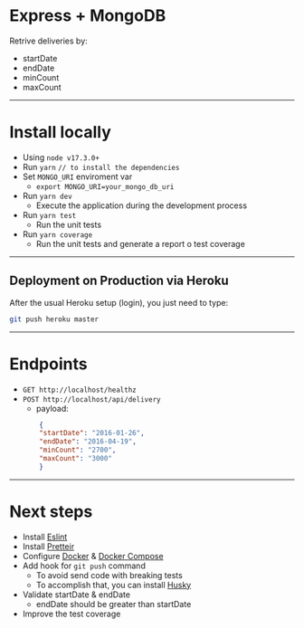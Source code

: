 # Express + MongoDB

Retrive deliveries by:

- startDate
- endDate
- minCount
- maxCount

---

# Install locally

- Using `node v17.3.0+`
- Run `yarn` `// to install the dependencies`
- Set `MONGO_URI` enviroment var
    - `export MONGO_URI=your_mongo_db_uri`
- Run `yarn dev`
    - Execute the application during the development process
- Run `yarn test`
    - Run the unit tests
- Run `yarn coverage`
    - Run the unit tests and generate a report o test coverage

---

## Deployment on Production via Heroku

After the usual Heroku setup (login), you just need to type:

```bash
git push heroku master
```

---

# Endpoints

- `GET http://localhost/healthz`
- `POST http://localhost/api/delivery`
    - payload:
    ```json
        {
        "startDate": "2016-01-26",
        "endDate": "2016-04-19",
        "minCount": "2700",
        "maxCount": "3000"
        }
    ```

---

# Next steps
- Install [Eslint](https://eslint.org/)
- Install [Pretteir](https://prettier.io/)
- Configure [Docker](https://www.docker.com/) & [Docker Compose](https://docs.docker.com/compose/)
- Add hook for `git push` command
    - To avoid send code with breaking tests
    - To accomplish that, you can install [Husky](https://www.npmjs.com/package/husky)
- Validate startDate & endDate
    - endDate should be greater than startDate
- Improve the test coverage
